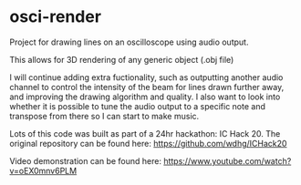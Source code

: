 # osci-render

Project for drawing lines on an oscilloscope using audio output.

This allows for 3D rendering of any generic object (.obj file)

I will continue adding extra fuctionality, such as outputting another audio channel to control the intensity of the beam for lines drawn further away, and improving the drawing algorithm and quality. I also want to look into whether it is possible to tune the audio output to a specific note and transpose from there so I can start to make music.

Lots of this code was built as part of a 24hr hackathon: IC Hack 20. The original repository can be found here: https://github.com/wdhg/ICHack20

Video demonstration can be found here: https://www.youtube.com/watch?v=oEX0mnv6PLM

